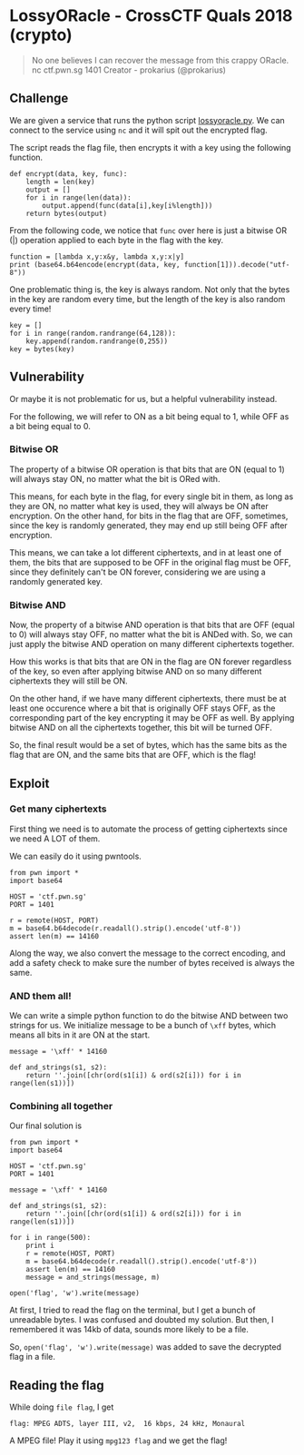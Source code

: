 # LossyORacle - CrossCTF Quals 2018 (crypto)

> No one believes I can recover the message from this crappy ORacle.
> nc ctf.pwn.sg 1401
> Creator - prokarius (@prokarius)


## Challenge
We are given a service that runs the python script [lossyoracle.py](). We can connect to the service using `nc` and it will spit out the encrypted flag.

The script reads the flag file, then encrypts it with a key using the following function.

```
def encrypt(data, key, func):
    length = len(key)
    output = []
    for i in range(len(data)):
        output.append(func(data[i],key[i%length]))
    return bytes(output)
```

From the following code, we notice that `func` over here is just a bitwise OR (\|) operation applied to each byte in the flag with the key.

```
function = [lambda x,y:x&y, lambda x,y:x|y]
print (base64.b64encode(encrypt(data, key, function[1])).decode("utf-8"))
```

One problematic thing is, the key is always random. Not only that the bytes in the key are random every time, but the length of the key is also random every time!

```
key = []
for i in range(random.randrange(64,128)):
    key.append(random.randrange(0,255))
key = bytes(key)
```

## Vulnerability
Or maybe it is not problematic for us, but a helpful vulnerability instead.

For the following, we will refer to ON as a bit being equal to 1, while OFF as a bit being equal to 0.

### Bitwise OR
The property of a bitwise OR operation is that bits that are ON (equal to 1) will always stay ON, no matter what the bit is ORed with.

This means, for each byte in the flag, for every single bit in them, as long as they are ON, no matter what key is used, they will always be ON after encryption.
On the other hand, for bits in the flag that are OFF, sometimes, since the key is randomly generated, they may end up still being OFF after encryption.

This means, we can take a lot different ciphertexts, and in at least one of them, the bits that are supposed to be OFF in the original flag must be OFF, since they definitely can't be ON forever, considering we are using a randomly generated key. 

### Bitwise AND
Now, the property of a bitwise AND operation is that bits that are OFF (equal to 0) will always stay OFF, no matter what the bit is ANDed with.
So, we can just apply the bitwise AND operation on many different ciphertexts together. 

How this works is that bits that are ON in the flag are ON forever regardless of the key, so even after applying bitwise AND on so many different ciphertexts they will still be ON.

On the other hand, if we have many different ciphertexts, there must be at least one occurence where a bit that is originally OFF stays OFF, as the corresponding part of the key encrypting it may be OFF as well. By applying bitwise AND on all the ciphertexts together, this bit will be turned OFF.

So, the final result would be a set of bytes, which has the same bits as the flag that are ON, and the same bits that are OFF, which is the flag!

## Exploit
### Get many ciphertexts
First thing we need is to automate the process of getting ciphertexts since we need A LOT of them.

We can easily do it using pwntools.

```
from pwn import *
import base64

HOST = 'ctf.pwn.sg'
PORT = 1401

r = remote(HOST, PORT)
m = base64.b64decode(r.readall().strip().encode('utf-8'))
assert len(m) == 14160
```

Along the way, we also convert the message to the correct encoding, and add a safety check to make sure the number of bytes received is always the same.

### AND them all!
We can write a simple python function to do the bitwise AND between two strings for us. We initialize message to be a bunch of `\xff` bytes, which means all bits in it are ON at the start.
```
message = '\xff' * 14160

def and_strings(s1, s2):
	return ''.join([chr(ord(s1[i]) & ord(s2[i])) for i in range(len(s1))])
```


### Combining all together
Our final solution is

```
from pwn import *
import base64

HOST = 'ctf.pwn.sg'
PORT = 1401

message = '\xff' * 14160

def and_strings(s1, s2):
	return ''.join([chr(ord(s1[i]) & ord(s2[i])) for i in range(len(s1))])

for i in range(500):
	print i
	r = remote(HOST, PORT)
	m = base64.b64decode(r.readall().strip().encode('utf-8'))
	assert len(m) == 14160
	message = and_strings(message, m)

open('flag', 'w').write(message)
```

At first, I tried to read the flag on the terminal, but I get a bunch of unreadable bytes. I was confused and doubted my solution. But then, I remembered it was 14kb of data, sounds more likely to be a file.

So, `open('flag', 'w').write(message)` was added to save the decrypted flag in a file.

## Reading the flag
While doing `file flag`, I get
```
flag: MPEG ADTS, layer III, v2,  16 kbps, 24 kHz, Monaural
```

A MPEG file! Play it using `mpg123 flag` and we get the flag!